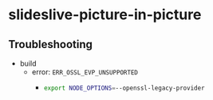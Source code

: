 # slideslive-picture-in-picture

## Troubleshooting

-   build
    -   error: `ERR_OSSL_EVP_UNSUPPORTED`
        -   ```bash
            export NODE_OPTIONS=--openssl-legacy-provider
            ```
